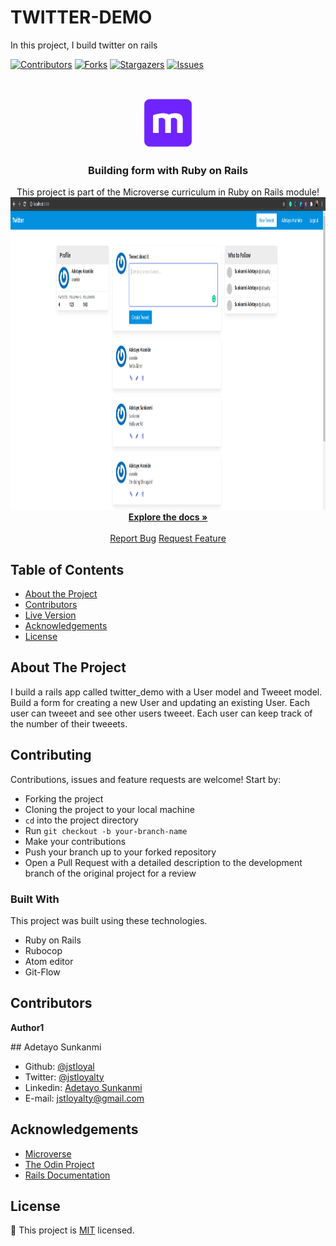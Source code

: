 # TWITTER-DEMO

In this project, I build twitter on rails

<!--
*** Thanks for checking out this README Template. If you have a suggestion that would
*** make this better, please fork the repo and create a pull request or simply open
*** an issue with the tag "enhancement".
*** Thanks again! Now go create something AMAZING! :D
-->

<!-- PROJECT SHIELDS -->
<!--
*** I'm using markdown "reference style" links for readability.
*** Reference links are enclosed in brackets [ ] instead of parentheses ( ).
*** See the bottom of this document for the declaration of the reference variables
*** for contributors-url, forks-url, etc. This is an optional, concise syntax you may use.
*** https://www.markdownguide.org/basic-syntax/#reference-style-links
-->

[![Contributors][contributors-shield]][contributors-url]
[![Forks][forks-shield]][forks-url]
[![Stargazers][stars-shield]][stars-url]
[![Issues][issues-shield]][issues-url]

<!-- PROJECT LOGO -->
<br />
<p align="center">
  <a href="https://github.com/jstloyal/twitter_demo">
    <img src="app/assets/images/microverse.png" alt="Microverse Logo" width="80" height="80">
  </a>

  <h3 align="center">Building form with Ruby on Rails</h3>

  <p align="center">
    This project is part of the Microverse curriculum in Ruby on Rails module!
    <br />
    <a href="https://github.com/jstloyal/twitter_demo">
      <img src="app/assets/images/tweeeter_demo.png" alt="Microverse Logo" width="1000" height="500">
    </a><br />
    <a href="https://github.com/jstloyal/twitter_demo"><strong>Explore the docs »</strong></a>
    <br />
    <br />
    <a href="https://github.com/jstloyal/twitter_demo/issues">Report Bug</a>
    <a href="https://github.com/jstloyal/twitter_demo/issues">Request Feature</a>
  </p>
</p>

<!-- TABLE OF CONTENTS -->

## Table of Contents

- [About the Project](#about-the-project)
- [Contributors](#contributors)
- [Live Version](#live-version)
- [Acknowledgements](#acknowledgements)
- [License](#license)

<!-- ABOUT THE PROJECT -->

## About The Project

I build a rails app called twitter_demo with a User model and Tweeet model.
Build a form for creating a new User and updating an existing User.
Each user can tweeet and see other users tweeet.
Each user can keep track of the number of their tweeets.

## Contributing

Contributions, issues and feature requests are welcome! Start by:

- Forking the project
- Cloning the project to your local machine
- `cd` into the project directory
- Run `git checkout -b your-branch-name`
- Make your contributions
- Push your branch up to your forked repository
- Open a Pull Request with a detailed description to the development branch of the original project for a review

### Built With

This project was built using these technologies.

- Ruby on Rails
- Rubocop
- Atom editor
- Git-Flow

## Contributors

**Author1**

​## Adetayo Sunkanmi

- Github: [@jstloyal](https://github.com/jstloyal)
- Twitter: [@jstloyalty](https://twitter.com/jstloyalty)
- Linkedin: [Adetayo Sunkanmi](https://www.linkedin.com/in/jstloyalty)
- E-mail: jstloyalty@gmail.com

<!-- ACKNOWLEDGEMENTS -->

## Acknowledgements

- [Microverse](https://www.microverse.org/)
- [The Odin Project](https://www.theodinproject.com/)
- [Rails Documentation](https://guides.rubyonrails.org/)

<!-- MARKDOWN LINKS & IMAGES -->
<!-- https://www.markdownguide.org/basic-syntax/#reference-style-links -->

[contributors-shield]: https://img.shields.io/github/contributors/jstloyal/twitter_demo.svg?style=flat-square
[contributors-url]: https://github.com/jstloyal/twitter_demo/graphs/contributors
[forks-shield]: https://img.shields.io/github/forks/jstloyal/twitter_demo.svg?style=flat-square
[forks-url]: https://github.com/jstloyal/twitter_demo/network/members
[stars-shield]: https://img.shields.io/github/stars/jstloyal/twitter_demo.svg?style=flat-square
[stars-url]: https://github.com/jstloyal/twitter_demo/stargazers
[issues-shield]: https://img.shields.io/github/issues/jstloyal/twitter_demo.svg?style=flat-square
[issues-url]: https://github.com/jstloyal/twitter_demo/issues

<!-- LICENSE -->

## License

📝
This project is [MIT](https://opensource.org/licenses/MIT) licensed.
